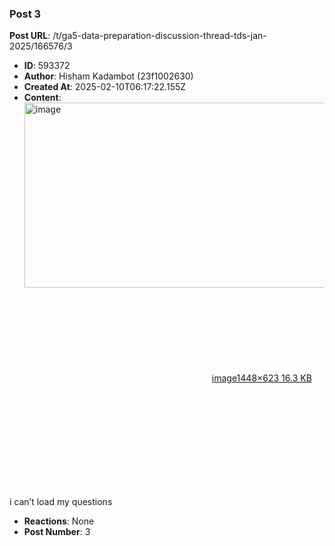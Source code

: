 ### Post 3
**Post URL**: /t/ga5-data-preparation-discussion-thread-tds-jan-2025/166576/3
- **ID**: 593372
- **Author**: Hisham Kadambot (23f1002630)
- **Created At**: 2025-02-10T06:17:22.155Z
- **Content**:  
  <div class="lightbox-wrapper"><a class="lightbox" href="https://europe1.discourse-cdn.com/flex013/uploads/iitm/original/3X/2/7/2760b6a798c8d242c17b057acd6cf686ab1bc2fe.png" data-download-href="/uploads/short-url/5ClPoSUu6WI9tx3XEnXSPzDCAQS.png?dl=1" title="image" rel="noopener nofollow ugc"><img src="https://europe1.discourse-cdn.com/flex013/uploads/iitm/optimized/3X/2/7/2760b6a798c8d242c17b057acd6cf686ab1bc2fe_2_690x296.png" alt="image" data-base62-sha1="5ClPoSUu6WI9tx3XEnXSPzDCAQS" width="690" height="296" srcset="https://europe1.discourse-cdn.com/flex013/uploads/iitm/optimized/3X/2/7/2760b6a798c8d242c17b057acd6cf686ab1bc2fe_2_690x296.png, https://europe1.discourse-cdn.com/flex013/uploads/iitm/optimized/3X/2/7/2760b6a798c8d242c17b057acd6cf686ab1bc2fe_2_1035x444.png 1.5x, https://europe1.discourse-cdn.com/flex013/uploads/iitm/optimized/3X/2/7/2760b6a798c8d242c17b057acd6cf686ab1bc2fe_2_1380x592.png 2x" data-dominant-color="1D1E20"><div class="meta"><svg class="fa d-icon d-icon-far-image svg-icon" aria-hidden="true"><use href="#far-image"></use></svg><span class="filename">image</span><span class="informations">1448×623 16.3 KB</span><svg class="fa d-icon d-icon-discourse-expand svg-icon" aria-hidden="true"><use href="#discourse-expand"></use></svg></div></a></div><br>
i can’t load my questions
- **Reactions**: None
- **Post Number**: 3

